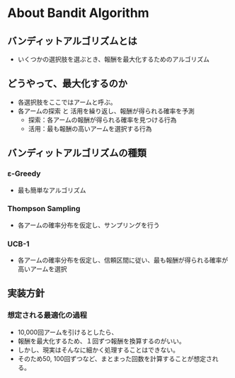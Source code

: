 # About Bandit Algorithm

## バンディットアルゴリズムとは
- いくつかの選択肢を選ぶとき、報酬を最大化するためのアルゴリズム


## どうやって、最大化するのか
- 各選択肢をここではアームと呼ぶ。
- 各アームの探索 と 活用を繰り返し、報酬が得られる確率を予測
  - 探索：各アームの報酬が得られる確率を見つける行為
  - 活用：最も報酬の高いアームを選択する行為

## バンディットアルゴリズムの種類
### ε-Greedy
- 最も簡単なアルゴリズム

### Thompson Sampling
- 各アームの確率分布を仮定し、サンプリングを行う

### UCB-1
- 各アームの確率分布を仮定し、信頼区間に従い、最も報酬が得られる確率が高いアームを選択

## 実装方針
### 想定される最適化の過程
- 10,000回アームを引けるとしたら、
- 報酬を最大化するため、１回ずつ報酬を換算するのがいい。
- しかし、現実はそんなに細かく処理することはできない。
- そのため50, 100回ずつなど、まとまった回数を計算することが想定される。

